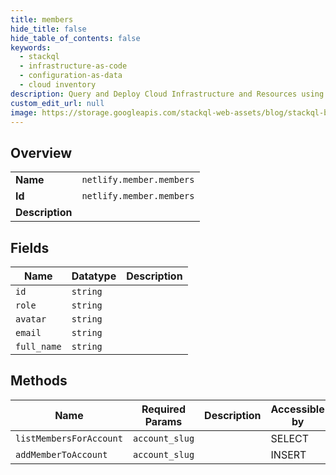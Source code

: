 ```yaml
---
title: members
hide_title: false
hide_table_of_contents: false
keywords:
  - stackql
  - infrastructure-as-code
  - configuration-as-data
  - cloud inventory
description: Query and Deploy Cloud Infrastructure and Resources using SQL
custom_edit_url: null
image: https://storage.googleapis.com/stackql-web-assets/blog/stackql-blog-post-featured-image.png
---
```

  
    

## Overview
<table><tbody>
<tr><td><b>Name</b></td><td><code>netlify.member.members</code></td></tr>
<tr><td><b>Id</b></td><td><code>netlify.member.members</code></td></tr>
<tr><td><b>Description</b></td><td></td></tr>
</tbody></table>

## Fields
| Name | Datatype | Description |
| ---- | -------- | ----------- |
| `id` | `string` |  |
| `role` | `string` |  |
| `avatar` | `string` |  |
| `email` | `string` |  |
| `full_name` | `string` |  |
## Methods
| Name | Required Params | Description | Accessible by |
| ---- | --------------- | ----------- | ------------- |
| `listMembersForAccount` | `account_slug` |  | SELECT |
| `addMemberToAccount` | `account_slug` |  | INSERT |
